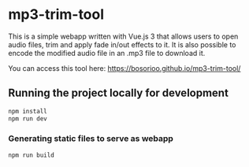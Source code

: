 # mp3-trim-tool

This is a simple webapp written with Vue.js 3 that allows users to open audio files, trim and apply fade in/out effects to it. It is also possible to encode the modified audio file in an .mp3 file to download it.

You can access this tool here: https://bosorioo.github.io/mp3-trim-tool/

## Running the project locally for development

```sh
npm install
npm run dev
```

### Generating static files to serve as webapp

```sh
npm run build
```
